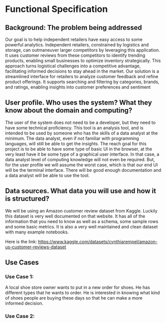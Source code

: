 # Functional Specification




## Background: The problem being addressed

Our goal is to help independent retailers have easy access to some powerful analytics. Independent retailers, constrained by logistics 
and storage, can outmaneuver larger competitors by leveraging this application. It uses customer reviews from these competitors 
to identify trending products, enabling small businesses to optimize inventory strategically. This approach turns logistical challenges into a 
competitive advantage, facilitating informed decisions to stay ahead in the market. Our solution is a streamlined interface for retailers to analyze customer feedback 
and refine product offerings. It supports searching and filtering by categories, brands, and ratings, enabling insights into customer preferences and sentiment

## User profile. Who uses the system? What they know about the domain and computing?

The user of the system does not need to be a developer, but they need to have some technical proficiency. This tool is an analysis tool, and is intended to be used by 
someone who has the skills of a data analyst at the minimum. The data analyst, even if not familiar with programming languages, will still be able to get the insights. 
The reach goal for this project is to be able to have some type of basic UI in the browser, at the very least have it be some type of a graphical user interface. In that
case, a data analyst level of computing knowledge will not even be required. But, for the user profile we will assume the worst case, which is that our end UI will be 
the terminal interface. There will be good enough documentation and a data analyst will be able to use the tool. 

## Data sources. What data you will use and how it is structured?

We will be using an Amazon customer review dataset from Kaggle. Luckily this dataset is very well documented on that website. It has all of the information 
that you need to know as well as a schema, some sample rows and some basic metrics. It is also a very well maintained and clean dataset with many example notebooks.

Here is the link: https://www.kaggle.com/datasets/cynthiarempel/amazon-us-customer-reviews-dataset

## Use Cases

### Use Case 1:

A local shoe store owner wants to put in a new order for shoes. He has different types that he wants to order. He is interested in knowing what kind of shoes people are 
buying these days so that he can make a more informed decision.

### Use Case 2: 


